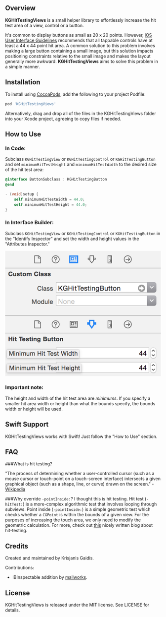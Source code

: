 ## Overview
**KGHitTestingViews** is a small helper library to effortlessly increase the hit test area of a view, control or a button. 

It's common to display buttons as small as 20 x 20 points. However, [iOS User Interface Guidelines](https://developer.apple.com/library/ios/documentation/UserExperience/Conceptual/MobileHIG/LayoutandAppearance.html) recommends that all tappable controls have at least a 44 x 44 point hit area. A common solution to this problem involves making a large button containing a small image, but this solution impacts positioning constraints relative to the small image and makes the layout generally more awkward. **KGHitTestingViews** aims to solve this problem in a simple manner.

## Installation

To install using [CocoaPods](https://github.com/cocoapods/cocoapods), add the following to your project Podfile:

```ruby
pod 'KGHitTestingViews'
```

Alternatively, drag and drop all of the files in the KGHitTestingViews folder into your Xcode project, agreeing to copy files if needed.

## How to Use

### In Code:
Subclass `KGHitTestingView` or `KGHitTestingControl` or `KGHitTestingButton` and set `minimumHitTestHeight` and `minimumHitTestWidth` to the desired size of the hit test area:

```objective-c
@interface ButtonSubclass : KGHitTestingButton
@end
```
```objective-c
- (void)setup {
	self.minimumHitTestWidth = 44.0;
	self.minimumHitTestHeight = 44.0;
}
```

### In Interface Builder:
Subclass `KGHitTestingView` or `KGHitTestingControl` or `KGHitTestingButton` in the "Identify Inspector" and set the width and height values in the "Attributes Inspector."

![](Images/InterfaceBuilderSubclassExample.png)

### Important note: 
The height and width of the hit test area are *minimums*. If you specify a smaller hit area width or height than what the bounds specify, the bounds width or height will be used.

## Swift Support
KGHitTestingViews works with Swift! Just follow the "How to Use" section.

## FAQ
###What is hit testing?

"The process of determining whether a user-controlled cursor (such as a mouse cursor or touch-point on a touch-screen interface) intersects a given graphical object (such as a shape, line, or curve) drawn on the screen." - [Wikipedia](http://en.wikipedia.org/wiki/Hit-testing)

###Why override `-pointInside:`? I thought this is hit testing.
Hit test (`-hitTest:`) is a more-complex algorithmic test that involves looping through subviews. Point inside (`-pointInside:`) is a simple geometric test which checks whether a `CGPoint` is within the bounds of a given view. For the purposes of increasing the touch area, we only need to modify the geometric calculation. For more, check out [this](http://smnh.me/hit-testing-in-ios/) nicely written blog about hit-testing.

## Credits
Created and maintained by Krisjanis Gaidis. 

Contributions:

* IBInspectable addition by [mailworks](https://github.com/mailworks).

## License
KGHitTestingViews is released under the MIT license. See LICENSE for details.